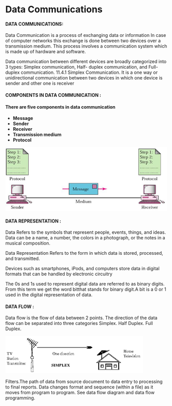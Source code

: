 # Data Communications

#### **DATA COMMUNICATIONS:** <a href="#_qd7g2dhao47b" id="_qd7g2dhao47b"></a>

Data Communication is a process of exchanging data or information In case of computer networks this exchange is done between two devices over a transmission medium. This process involves a communication system which is made up of hardware and software.

Data communication between different devices are broadly categorized into 3 types: Simplex communication, Half- duplex communication, and Full-duplex communication. 11.4.1 Simplex Communication. It is a one way or unidirectional communication between two devices in which one device is sender and other one is receiver

#### **COMPONENTS IN DATA COMMUNICATION :** <a href="#_aie39z63fgp4" id="_aie39z63fgp4"></a>

#### **There are five components in data communication** <a href="#_6xaxsrlb794a" id="_6xaxsrlb794a"></a>

* **Message**
* **Sender**
* **Receiver**
* **Transmission medium**
* **Protocol**

![](../.gitbook/assets/0.jpeg)

#### **DATA REPRESENTATION :** <a href="#_xtk9r5oue06o" id="_xtk9r5oue06o"></a>

Data Refers to the symbols that represent people, events, things, and ideas. Data can be a name, a number, the colors in a photograph, or the notes in a musical composition.

Data Representation Refers to the form in which data is stored, processed, and transmitted.

Devices such as smartphones, iPods, and computers store data in digital formats that can be handled by electronic circuitry

The 0s and 1s used to represent digital data are referred to as binary digits. From this term we get the word bitthat stands for binary digit.A bit is a 0 or 1 used in the digital representation of data.

#### **DATA FLOW :** <a href="#_bvnp3zf1cz7z" id="_bvnp3zf1cz7z"></a>

Data flow is the flow of data between 2 points. The direction of the data flow can be separated into three categories Simplex. Half Duplex. Full Duplex.

![](<../.gitbook/assets/1 (1).png>)

Filters.The path of data from source document to data entry to processing to final reports. Data changes format and sequence (within a file) as it moves from program to program. See data flow diagram and data flow programming.
